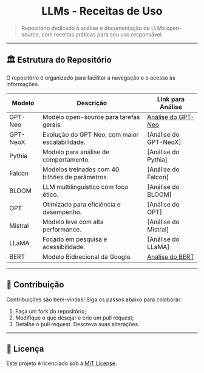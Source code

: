 <h1 align="center">LLMs - Receitas de Uso</h1>

> Repositório dedicado à análise e documentação de LLMs open-source, com receitas práticas para seu uso responsável.

---
## 🏛️ Estrutura do Repositório

O repositório é organizado para facilitar a navegação e o acesso às informações.

| Modelo                     | Descrição                                        | Link para Análise                                                           |
|----------------------------|--------------------------------------------------|-----------------------------------------------------------------------------|
| GPT-Neo                    | Modelo open-source para tarefas gerais.          | [Análise do GPT-Neo](./modelos/GPTNeo.md)                                   |
| GPT-NeoX                   | Evolução do GPT Neo, com maior escalabilidade.   | [Análise do GPT-NeoX]                                                       |
| Pythia                     | Modelo para análise de comportamento.            | [Análise do Pythia]                                                         |
| Falcon                     | Modelos treinados com 40 bilhões de parâmetros.  | [Análise do Falcon]                                                         |
| BLOOM                      | LLM multilinguístico com foco ético.             | [Análise do BLOOM]                                                          |
| OPT                        | Otimizado para eficiência e desempenho.          | [Análise do OPT]                                                            |
| Mistral                    | Modelo leve com alta performance.                | [Análise do Mistral]                                                        |
| LLaMA                      | Focado em pesquisa e acessibilidade.             | [Análise do LLaMA]                                                          |
| BERT                       | Modelo Bidirecional da Google.                   | [Análise do BERT](./modelos/BERT.md)                                        |

---
## 🤝 Contribuição

Contribuições são bem-vindas! Siga os passos abaixo para colaborar:  

1. Faça um fork do repositório;  
2. Modifique o que desejar e crie um pull request;
3. Detalhe o pull request. Descreva suas alterações.

---
## 📜 Licença

Este projeto é licenciado sob a [MIT License](LICENSE).
